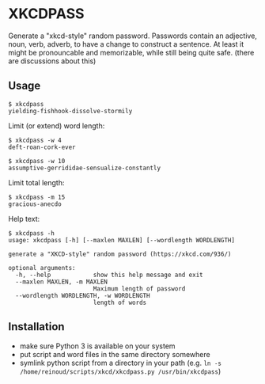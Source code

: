 # XKCDPASS

Generate a "xkcd-style" random password.
Passwords contain an adjective, noun, verb, adverb, to have a change to construct a sentence. At least it might 
be pronouncable and memorizable, while still being quite safe. (there are discussions about this)

## Usage

    $ xkcdpass
    yielding-fishhook-dissolve-stormily
    

Limit (or extend) word length:

    $ xkcdpass -w 4
    deft-roan-cork-ever
    
    $ xkcdpass -w 10
    assumptive-gerrididae-sensualize-constantly

Limit total length:

    $ xkcdpass -m 15
    gracious-anecdo
    
Help text:

    $ xkcdpass -h
    usage: xkcdpass [-h] [--maxlen MAXLEN] [--wordlength WORDLENGTH]
    
    generate a "XKCD-style" random password (https://xkcd.com/936/)
    
    optional arguments:
      -h, --help            show this help message and exit
      --maxlen MAXLEN, -m MAXLEN
                            Maximum length of password
      --wordlength WORDLENGTH, -w WORDLENGTH
                            length of words
                            
                            
## Installation

- make sure Python 3 is available on your system
- put script and word files in the same directory somewhere
- symlink python script from a directory in your path (e.g. `ln -s /home/reinoud/scripts/xkcd/xkcdpass.py /usr/bin/xkcdpass`)